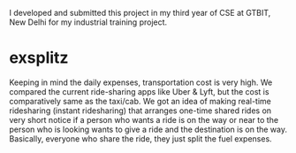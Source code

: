 I developed and submitted this project in my third year of CSE at GTBIT, New Delhi for my industrial training project.
# exsplitz
Keeping in mind the daily expenses, transportation cost is very high. We compared the current ride-sharing apps like Uber &amp; Lyft, but the cost is comparatively same as the taxi/cab. We got an idea of making real-time ridesharing (instant ridesharing) that arranges one-time shared rides on very short notice if a person who wants a ride is on the way or near to the person who is looking wants to give a ride and the destination is on the way. Basically, everyone who share the ride, they just split the fuel expenses.
